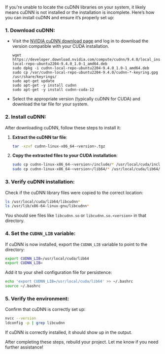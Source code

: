 If you're unable to locate the cuDNN libraries on your system, it likely means cuDNN is not installed or the installation is incomplete. Here’s how you can install cuDNN and ensure it’s properly set up:

### 1. **Download cuDNN**:

- Visit the [NVIDIA cuDNN download page](https://developer.nvidia.com/cudnn) and log in to download the version compatible with your CUDA installation.
  
  ```
  wget https://developer.download.nvidia.com/compute/cudnn/9.4.0/local_installers/cudnn-local-repo-ubuntu2204-9.4.0_1.0-1_amd64.deb
  sudo dpkg -i cudnn-local-repo-ubuntu2204-9.4.0_1.0-1_amd64.deb
  sudo cp /var/cudnn-local-repo-ubuntu2204-9.4.0/cudnn-*-keyring.gpg /usr/share/keyrings/
  sudo apt-get update
  sudo apt-get -y install cudnn
  sudo apt-get -y install cudnn-cuda-12
  ```
  
  
- Select the appropriate version (typically cuDNN for CUDA) and download the tar file for your system.

### 2. **Install cuDNN**:

   After downloading cuDNN, follow these steps to install it:

1. **Extract the cuDNN tar file**:
   
   ```bash
   tar -xzvf cudnn-linux-x86_64-<version>.tgz
   ```

2. **Copy the extracted files to your CUDA installation**:
   
   ```bash
   sudo cp cudnn-linux-x86_64-<version>/include/* /usr/local/cuda/include/
   sudo cp cudnn-linux-x86_64-<version>/lib64/* /usr/local/cuda/lib64/
   ```

### 3. **Verify cuDNN installation**:

   Check if the cuDNN library files were copied to the correct location:

```bash
ls /usr/local/cuda/lib64/libcudnn*
ls /usr/lib/x86-64-linux-gnu/libcudnn*
```

   You should see files like `libcudnn.so` or `libcudnn.so.<version>` in that directory.

### 4. **Set the `CUDNN_LIB` variable**:

   If cuDNN is now installed, export the `CUDNN_LIB` variable to point to the directory:

```bash
export CUDNN_LIB=/usr/local/cuda/lib64
export CUDNN_LIB=
```

   Add it to your shell configuration file for persistence:

```bash
echo 'export CUDNN_LIB=/usr/local/cuda/lib64' >> ~/.bashrc
source ~/.bashrc
```

### 5. **Verify the environment**:

   Confirm that cuDNN is correctly set up:

```bash
nvcc --version
ldconfig -p | grep libcudnn
```

   If cuDNN is correctly installed, it should show up in the output.

After completing these steps, rebuild your project. Let me know if you need further assistance!
